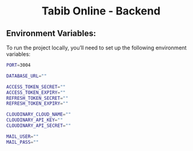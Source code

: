 <div align="center">
    <h1>Tabib Online - Backend</h1>
</div>

<h2>Environment Variables:</h2>
<p>To run the project locally, you’ll need to set up the following environment variables:</p>

```bash
PORT=3004

DATABASE_URL=""

ACCESS_TOKEN_SECRET=""
ACCESS_TOKEN_EXPIRY=""
REFRESH_TOKEN_SECRET=""
REFRESH_TOKEN_EXPIRY=""

CLOUDINARY_CLOUD_NAME=""
CLOUDINARY_API_KEY=""
CLOUDINARY_API_SECRET=""

MAIL_USER=""
MAIL_PASS=""
```